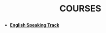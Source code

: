 # <p align="center">COURSES</p>

- [**English Speaking Track**](/apps/courses/english/english-speaking.md)